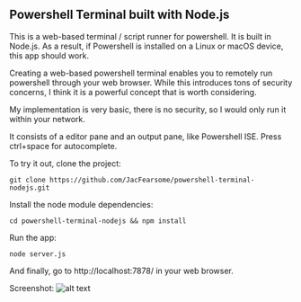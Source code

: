 ## Powershell Terminal built with Node.js
This is a web-based terminal / script runner for powershell.  It is built in Node.js. As a result, if Powershell is installed on a Linux or macOS device, this app should work.

Creating a web-based powershell terminal enables you to remotely run powershell through your web browser.  While this introduces tons of security concerns, I think it is a powerful concept that is worth considering.

My implementation is very basic, there is no security, so I would only run it within your network.

It consists of a editor pane and an output pane, like Powershell ISE.  Press ctrl+space for autocomplete.

To try it out, clone the project:

`git clone https://github.com/JacFearsome/powershell-terminal-nodejs.git`

Install the node module dependencies:
	
`cd powershell-terminal-nodejs && npm install`

Run the app:

`node server.js`

And finally, go to http://localhost:7878/ in your web browser.

Screenshot:
![alt text](https://www.jesserussell.net/wp-content/uploads/2017/11/powershell-terminal-nodejs3.png)
